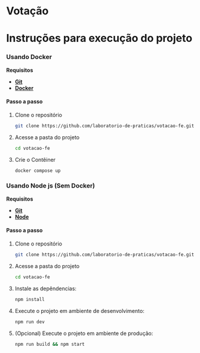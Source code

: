 # Votação

# Instruções para execução do projeto

### Usando Docker

**Requisitos**

- [**Git**](https://git-scm.com/downloads)
- [**Docker**](https://www.docker.com)

#### Passo a passo

1. Clone o repositório
    ```bash
    git clone https://github.com/laboratorio-de-praticas/votacao-fe.git
    ```

2. Acesse a pasta do projeto
    ```bash
    cd votacao-fe
    ```

3. Crie o Contêiner
    ```bash
    docker compose up
    ```

### Usando Node js (Sem Docker)

**Requisitos**

- [**Git**](https://git-scm.com/downloads)
- [**Node**](https://nodejs.org/)

#### Passo a passo

1. Clone o repositório
    ```bash
    git clone https://github.com/laboratorio-de-praticas/votacao-fe.git
    ```

2. Acesse a pasta do projeto
    ```bash
    cd votacao-fe
    ```

3. Instale as depêndencias:
    ```bash
    npm install
    ```

4. Execute o projeto em ambiente de desenvolvimento:
    ```bash
    npm run dev
    ```

5. (Opcional) Execute o projeto em ambiente de produção:
    ```bash
    npm run build && npm start
    ```